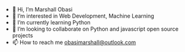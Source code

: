 - 👋 Hi, I’m Marshall Obasi
- 👀 I’m interested in Web Development, Machine Learning
- 🌱 I’m currently learning Python
- 💞️ I’m looking to collaborate on Python and javascript open source projects
- 📫 How to reach me obasimarshall@outlook.com

<!---
mooosh-milllie/mooosh-milllie is a ✨ special ✨ repository because its `README.md` (this file) appears on your GitHub profile.
You can click the Preview link to take a look at your changes.
--->
